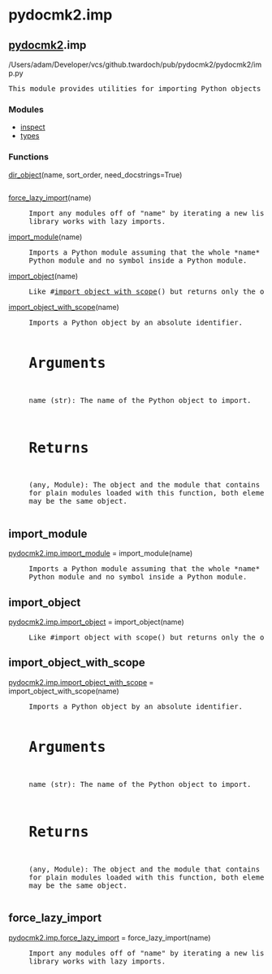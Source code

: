 <h1 id="pydocmk2.imp">pydocmk2.imp</h1>

<h2><a href="./pydocmk2.html">pydocmk2</a>.imp</h2> <span class="file-reference">/Users/adam/Developer/vcs/github.twardoch/pub/pydocmk2/pydocmk2/imp.py</span> <div class="module">  <div class="docstring">
<pre class="doc">This module provides utilities for importing Python objects by name.</pre>
</div>  <div class="modules"><h3>Modules</h3><ul class="list"><li><a href="./inspect.html">inspect</a></li><li><a href="./types.html">types</a></li></ul></div>  <div class="functions"><h3>Functions</h3><dl class="functions"><dl class="function"><dt><a name="-dir_object" href="#-dir_object"><span class="function-name">dir_object</span></a><span class="argspec">(name, sort_order, need_docstrings<span class="parameter-default">=True</span>)</span></dt><dd>
<pre class="doc"></pre>
</dd></dl>

<dl class="function"><dt><a name="-force_lazy_import" href="#-force_lazy_import"><span class="function-name">force_lazy_import</span></a><span class="argspec">(name)</span></dt><dd>
<pre class="doc">Import any modules off of "name" by iterating a new list rather than a generator so that this
library works with lazy imports.</pre>
</dd></dl>

<dl class="function"><dt><a name="-import_module" href="#-import_module"><span class="function-name">import_module</span></a><span class="argspec">(name)</span></dt><dd>
<pre class="doc">Imports a Python module assuming that the whole *name* identifies only a
Python module and no symbol inside a Python module.</pre>
</dd></dl>

<dl class="function"><dt><a name="-import_object" href="#-import_object"><span class="function-name">import_object</span></a><span class="argspec">(name)</span></dt><dd>
<pre class="doc">Like #<a href="#-import_object_with_scope">import_object_with_scope</a>() but returns only the object.</pre>
</dd></dl>

<dl class="function"><dt><a name="-import_object_with_scope" href="#-import_object_with_scope"><span class="function-name">import_object_with_scope</span></a><span class="argspec">(name)</span></dt><dd>
<pre class="doc">Imports a Python object by an absolute identifier.

# Arguments
name (str): The name of the Python object to import.

# Returns
(any, Module): The object and the module that contains it. Note that
  for plain modules loaded with this function, both elements of the
  tuple may be the same object.</pre>
</dd></dl>
</dl></div></div>
<h2 id="pydocmk2.imp.import_module">import_module</h2>

<dl class="function"><dt><a name="-pydocmk2.imp.import_module" href="#-pydocmk2.imp.import_module"><span class="function-name">pydocmk2.imp.import_module</span></a> = import_module<span class="argspec">(name)</span></dt><dd>
<pre class="doc">Imports a Python module assuming that the whole *name* identifies only a
Python module and no symbol inside a Python module.</pre>
</dd></dl>

<h2 id="pydocmk2.imp.import_object">import_object</h2>

<dl class="function"><dt><a name="-pydocmk2.imp.import_object" href="#-pydocmk2.imp.import_object"><span class="function-name">pydocmk2.imp.import_object</span></a> = import_object<span class="argspec">(name)</span></dt><dd>
<pre class="doc">Like #import_object_with_scope() but returns only the object.</pre>
</dd></dl>

<h2 id="pydocmk2.imp.import_object_with_scope">import_object_with_scope</h2>

<dl class="function"><dt><a name="-pydocmk2.imp.import_object_with_scope" href="#-pydocmk2.imp.import_object_with_scope"><span class="function-name">pydocmk2.imp.import_object_with_scope</span></a> = import_object_with_scope<span class="argspec">(name)</span></dt><dd>
<pre class="doc">Imports a Python object by an absolute identifier.

# Arguments
name (str): The name of the Python object to import.

# Returns
(any, Module): The object and the module that contains it. Note that
  for plain modules loaded with this function, both elements of the
  tuple may be the same object.</pre>
</dd></dl>

<h2 id="pydocmk2.imp.force_lazy_import">force_lazy_import</h2>

<dl class="function"><dt><a name="-pydocmk2.imp.force_lazy_import" href="#-pydocmk2.imp.force_lazy_import"><span class="function-name">pydocmk2.imp.force_lazy_import</span></a> = force_lazy_import<span class="argspec">(name)</span></dt><dd>
<pre class="doc">Import any modules off of "name" by iterating a new list rather than a generator so that this
library works with lazy imports.</pre>
</dd></dl>

